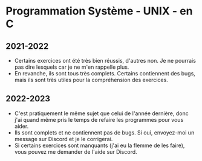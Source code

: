 # Programmation Système - UNIX - en C

## 2021-2022

- Certains exercices ont été très bien réussis, d'autres non. Je ne pourrais pas dire lesquels car je ne m'en rappelle plus.
- En revanche, ils sont tous très complets. Certains contiennent des bugs, mais ils sont très utiles pour la compréhension des exercices.

## 2022-2023

- C'est pratiquement le même sujet que celui de l'année dernière, donc j'ai quand même pris le temps de refaire les programmes pour vous aider.
- Ils sont complets et ne contiennent pas de bugs. Si oui, envoyez-moi un message sur Discord et je le corrigerai.
- Si certains exercices sont manquants (j'ai eu la flemme de les faire), vous pouvez me demander de l'aide sur Discord.
